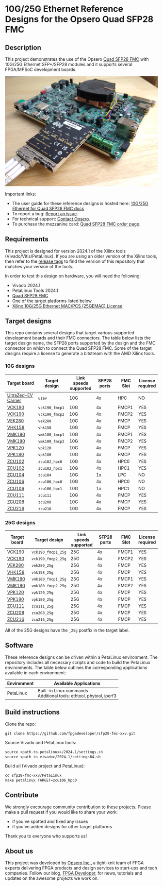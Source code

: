 # 10G/25G Ethernet Reference Designs for the Opsero Quad SFP28 FMC

## Description

This project demonstrates the use of the Opsero [Quad SFP28 FMC] with 10G/25G Ethernet SFP+/SFP28 modules
and it supports several FPGA/MPSoC development boards.

![Quad SFP28 FMC with VEK280](docs/source/images/quad-sfp28-fmc-vek280.jpg "Quad SFP28 FMC with VEK280")

Important links:

* The user guide for these reference designs is hosted here: [10G/25G Ethernet for Quad SFP28 FMC docs](https://sfp28-xxv.ethernetfmc.com "10G/25G Ethernet for Quad SFP28 FMC docs")
* To report a bug: [Report an issue](https://github.com/fpgadeveloper/sfp28-fmc-xxv/issues "Report an issue").
* For technical support: [Contact Opsero](https://opsero.com/contact-us "Contact Opsero").
* To purchase the mezzanine card: [Quad SFP28 FMC order page](https://opsero.com/product/quad-sfp28-fmc "Quad SFP28 FMC order page").

## Requirements

This project is designed for version 2024.1 of the Xilinx tools (Vivado/Vitis/PetaLinux). 
If you are using an older version of the Xilinx tools, then refer to the 
[release tags](https://github.com/fpgadeveloper/sfp28-fmc-xxv/tags "releases")
to find the version of this repository that matches your version of the tools.

In order to test this design on hardware, you will need the following:

* Vivado 2024.1
* PetaLinux Tools 2024.1
* [Quad SFP28 FMC]
* One of the target platforms listed below
* [Xilinx 10G/25G Ethernet MAC/PCS (25GEMAC) License](https://www.xilinx.com/products/intellectual-property/ef-di-25gemac.html)

## Target designs

This repo contains several designs that target various supported development boards and their
FMC connectors. The table below lists the target design name, the SFP28 ports supported by the design and 
the FMC connector on which to connect the Quad SFP28 FMC. Some of the target designs
require a license to generate a bitstream with the AMD Xilinx tools.

<!-- updater start -->
### 10G designs

| Target board          | Target design      | Link speeds <br> supported | SFP28 ports | FMC Slot    | License<br> required |
|-----------------------|--------------------|------------|-------------|-------------|-------|
| [UltraZed-EV Carrier] | `uzev`             | 10G        | 4x          | HPC         | NO    |
| [VCK190]              | `vck190_fmcp1`     | 10G        | 4x          | FMCP1       | YES   |
| [VCK190]              | `vck190_fmcp2`     | 10G        | 4x          | FMCP2       | YES   |
| [VEK280]              | `vek280`           | 10G        | 4x          | FMCP        | YES   |
| [VHK158]              | `vhk158`           | 10G        | 4x          | FMCP        | YES   |
| [VMK180]              | `vmk180_fmcp1`     | 10G        | 4x          | FMCP1       | YES   |
| [VMK180]              | `vmk180_fmcp2`     | 10G        | 4x          | FMCP2       | YES   |
| [VPK120]              | `vpk120`           | 10G        | 4x          | FMCP        | YES   |
| [VPK180]              | `vpk180`           | 10G        | 4x          | FMCP        | YES   |
| [ZCU102]              | `zcu102_hpc0`      | 10G        | 4x          | HPC0        | YES   |
| [ZCU102]              | `zcu102_hpc1`      | 10G        | 4x          | HPC1        | YES   |
| [ZCU104]              | `zcu104`           | 10G        | 1x          | LPC         | NO    |
| [ZCU106]              | `zcu106_hpc0`      | 10G        | 4x          | HPC0        | NO    |
| [ZCU106]              | `zcu106_hpc1`      | 10G        | 1x          | HPC1        | NO    |
| [ZCU111]              | `zcu111`           | 10G        | 4x          | FMCP        | YES   |
| [ZCU208]              | `zcu208`           | 10G        | 4x          | FMCP        | YES   |
| [ZCU216]              | `zcu216`           | 10G        | 4x          | FMCP        | YES   |

### 25G designs

| Target board          | Target design      | Link speeds <br> supported | SFP28 ports | FMC Slot    | License<br> required |
|-----------------------|--------------------|------------|-------------|-------------|-------|
| [VCK190]              | `vck190_fmcp1_25g` | 25G        | 4x          | FMCP1       | YES   |
| [VCK190]              | `vck190_fmcp2_25g` | 25G        | 4x          | FMCP2       | YES   |
| [VEK280]              | `vek280_25g`       | 25G        | 4x          | FMCP        | YES   |
| [VHK158]              | `vhk158_25g`       | 25G        | 4x          | FMCP        | YES   |
| [VMK180]              | `vmk180_fmcp1_25g` | 25G        | 4x          | FMCP1       | YES   |
| [VMK180]              | `vmk180_fmcp2_25g` | 25G        | 4x          | FMCP2       | YES   |
| [VPK120]              | `vpk120_25g`       | 25G        | 4x          | FMCP        | YES   |
| [VPK180]              | `vpk180_25g`       | 25G        | 4x          | FMCP        | YES   |
| [ZCU111]              | `zcu111_25g`       | 25G        | 4x          | FMCP        | YES   |
| [ZCU208]              | `zcu208_25g`       | 25G        | 4x          | FMCP        | YES   |
| [ZCU216]              | `zcu216_25g`       | 25G        | 4x          | FMCP        | YES   |

[UltraZed-EV Carrier]: https://www.xilinx.com/products/boards-and-kits/1-1s78dxb.html
[VCK190]: https://www.xilinx.com/vck190
[VEK280]: https://www.xilinx.com/vek280
[VHK158]: https://www.xilinx.com/vhk158
[VMK180]: https://www.xilinx.com/vmk180
[VPK120]: https://www.xilinx.com/vpk120
[VPK180]: https://www.xilinx.com/vpk180
[ZCU102]: https://www.xilinx.com/zcu102
[ZCU104]: https://www.xilinx.com/zcu104
[ZCU106]: https://www.xilinx.com/zcu106
[ZCU111]: https://www.xilinx.com/zcu111
[ZCU208]: https://www.xilinx.com/zcu208
[ZCU216]: https://www.xilinx.com/zcu216
<!-- updater end -->

All of the 25G designs have the `_25g` postfix in the target label.

## Software

These reference designs can be driven within a PetaLinux environment. 
The repository includes all necessary scripts and code to build the PetaLinux environments. The table 
below outlines the corresponding applications available in each environment:

| Environment      | Available Applications  |
|------------------|-------------------------|
| PetaLinux        | Built-in Linux commands<br>Additional tools: ethtool, phytool, iperf3 |

## Build instructions

Clone the repo:
```
git clone https://github.com/fpgadeveloper/sfp28-fmc-xxv.git
```

Source Vivado and PetaLinux tools:

```
source <path-to-petalinux>/2024.1/settings.sh
source <path-to-vivado>/2024.1/settings64.sh
```

Build all (Vivado project and PetaLinux):

```
cd sfp28-fmc-xxv/PetaLinux
make petalinux TARGET=zcu106_hpc0
```

## Contribute

We strongly encourage community contribution to these projects. Please make a pull request if you
would like to share your work:
* if you've spotted and fixed any issues
* if you've added designs for other target platforms

Thank you to everyone who supports us!

## About us

This project was developed by [Opsero Inc.](https://opsero.com "Opsero Inc."),
a tight-knit team of FPGA experts delivering FPGA products and design services to start-ups and tech companies. 
Follow our blog, [FPGA Developer](https://www.fpgadeveloper.com "FPGA Developer"), for news, tutorials and
updates on the awesome projects we work on.

[Quad SFP28 FMC]: https://ethernetfmc.com/docs/quad-sfp28-fmc/overview/

